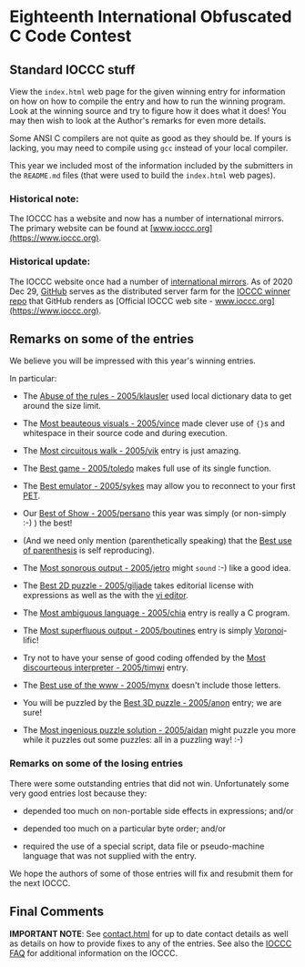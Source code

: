 # Eighteenth International Obfuscated C Code Contest


## Standard IOCCC stuff

View the `index.html` web page for the given winning entry for information on how
on how to compile the entry and how to run the winning program.
Look at the winning source and try to figure how it does what it does!
You may then wish to look at the Author's remarks for even more details.

Some ANSI C compilers are not quite as good as they should be.  If
yours is lacking, you may need to compile using `gcc` instead of your
local compiler.

This year we included most of the information included by the submitters
in the `README.md` files (that were used to build the `index.html` web pages).


### Historical note:

The IOCCC has a website and now has a number of international mirrors.
The primary website can be found at [www.ioccc.org](https://www.ioccc.org).


### Historical update:

The IOCCC website once had a number of
[international mirrors](https://web.archive.org/web/20201030210517/https://www.ioccc.org/mirror.html).
As of 2020 Dec 29, [GitHub](https://www.github.com) serves as the distributed server farm for the
[IOCCC winner repo](https://github.com/ioccc-src/winner) that GitHub renders as
[Official IOCCC web site - www.ioccc.org](https://www.ioccc.org).


## Remarks on some of the entries

We believe you will be impressed with this year's winning entries.

In particular:

+ The [Abuse of the rules - 2005/klausler](klausler/index.html) used local dictionary data to
get around the size limit.

+ The [Most beauteous visuals - 2005/vince](vince/index.html) made clever use of `{}`s and
whitespace in their source code and during execution.

+ The [Most circuitous walk - 2005/vik](vik/index.html) entry is just amazing.

+ The [Best game - 2005/toledo](toledo/index.html) makes full use of its single function.

+ The [Best emulator - 2005/sykes](sykes/index.html) may allow you to reconnect to your first
[PET](https://en.wikipedia.org/wiki/Commodore_PET).

+ Our [Best of Show - 2005/persano](persano/index.html) this year was simply (or non-simply :-) ) the best!

+ (And we need only mention (parenthetically speaking) that the [Best use of
parenthesis](mikeash/index.html) is self reproducing).

+ The [Most sonorous output - 2005/jetro](jetro/index.html) might `sound` :-) like a good idea.

+ The [Best 2D puzzle - 2005/giljade](giljade/index.html) takes editorial license with expressions as well as the
with the [vi editor](https://en.wikipedia.org/wiki/Vi_&lpar;text_editor&rpar;).

+ The [Most ambiguous language - 2005/chia](chia/index.html) entry is really a C program.

+ The [Most superfluous output - 2005/boutines](boutines/index.html) entry is simply
[Voronoi](https://en.wikipedia.org/wiki/Voronoi_diagram)-lific!

+ Try not to have your sense of good coding offended by the [Most
discourteous interpreter - 2005/timwi](timwi/index.html) entry.

+ The [Best use of the www - 2005/mynx](mynx/index.html) doesn't include those letters.

+ You will be puzzled by the [Best 3D puzzle - 2005/anon](anon/index.html) entry; we are sure!

+ The [Most ingenious puzzle solution - 2005/aidan](aidan/index.html) might puzzle you more while it
puzzles out some puzzles: all in a puzzling way!  :-)


### Remarks on some of the losing entries

There were some outstanding entries that did not win.  Unfortunately
some very good entries lost because they:

+ depended too much on non-portable side effects in expressions; and/or

+ depended too much on a particular byte order; and/or

+ required the use of a special script, data file or pseudo-machine
  language that was not supplied with the entry.

We hope the authors of some of those entries will fix and resubmit
them for the next IOCCC.


## Final Comments

**IMPORTANT NOTE**: See [contact.html](../contact.html) for up to date contact details
as well as details on how to provide fixes to any of the entries.
See also the [IOCCC FAQ](../faq.html) for additional information on the IOCCC.


<!--

    Copyright © 1984-2024 by Landon Curt Noll. All Rights Reserved.

    You are free to share and adapt this file under the terms of this license:

        Creative Commons Attribution-ShareAlike 4.0 International (CC BY-SA 4.0)

    For more information, see:

        https://creativecommons.org/licenses/by-sa/4.0/

-->
